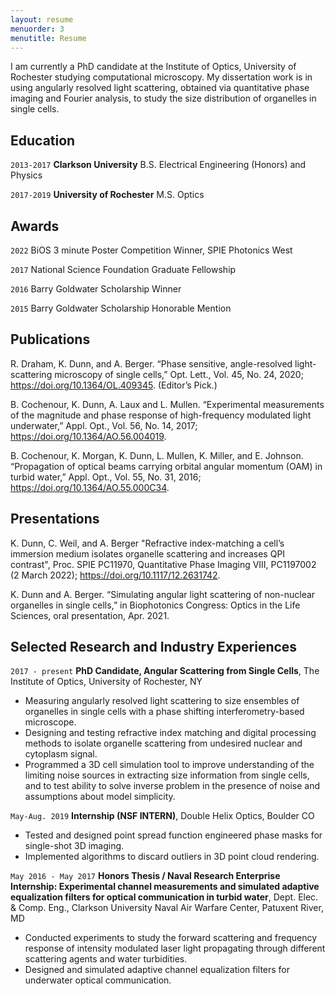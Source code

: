 ```yaml
---
layout: resume
menuorder: 3
menutitle: Resume
---
```

I am currently a PhD candidate at the Institute of Optics, University of Rochester studying computational microscopy. My dissertation work is in using angularly resolved light scattering, obtained via quantitative phase imaging and Fourier analysis, to study the size distribution of organelles in single cells.

## Education

`2013-2017`
__Clarkson University__
B.S. Electrical Engineering (Honors) and Physics

`2017-2019`
__University of Rochester__
M.S. Optics

## Awards

`2022`
BiOS 3 minute Poster Competition Winner, SPIE Photonics West

`2017`
National Science Foundation Graduate Fellowship

`2016`
Barry Goldwater Scholarship Winner

`2015`
Barry Goldwater Scholarship Honorable Mention


## Publications

<!-- A list is also available [online](https://scholar.google.co.uk/citations?user=LTOTl0YAAAAJ) -->

R. Draham, K. Dunn, and A. Berger. “Phase sensitive, angle-resolved light-scattering microscopy of single cells,”
Opt. Lett., Vol. 45, No. 24, 2020; https://doi.org/10.1364/OL.409345. (Editor’s Pick.)

B. Cochenour, K. Dunn, A. Laux and L. Mullen. “Experimental measurements of the magnitude and phase
response of high-frequency modulated light underwater,” Appl. Opt., Vol. 56, No. 14, 2017; https://doi.org/10.1364/AO.56.004019.

B. Cochenour, K. Morgan, K. Dunn, L. Mullen, K. Miller, and E. Johnson. “Propagation of optical beams carrying
orbital angular momentum (OAM) in turbid water,” Appl. Opt., Vol. 55, No. 31, 2016; https://doi.org/10.1364/AO.55.000C34.

## Presentations

K. Dunn, C. Weil, and A. Berger "Refractive index-matching a cell’s immersion medium isolates organelle scattering and increases QPI contrast", Proc. SPIE PC11970, Quantitative Phase Imaging VIII, PC1197002 (2 March 2022); https://doi.org/10.1117/12.2631742.

K. Dunn and A. Berger. “Simulating angular light scattering of non-nuclear organelles in single cells,” in
Biophotonics Congress: Optics in the Life Sciences, oral presentation, Apr. 2021.

## Selected Research and Industry Experiences

`2017 - present`
__PhD Candidate, Angular Scattering from Single Cells__, The Institute of Optics, University of Rochester, NY

- Measuring angularly resolved light scattering to size ensembles of organelles in single cells with a phase shifting
interferometry-based microscope.
- Designing and testing refractive index matching and digital processing methods to isolate organelle scattering
from undesired nuclear and cytoplasm signal.
- Programmed a 3D cell simulation tool to improve understanding of the limiting noise sources in extracting size
information from single cells, and to test ability to solve inverse problem in the presence of noise and
assumptions about model simplicity.

`May-Aug. 2019`
__Internship (NSF INTERN)__, Double Helix Optics, Boulder CO

- Tested and designed point spread function engineered phase masks for single-shot 3D imaging.
- Implemented algorithms to discard outliers in 3D point cloud rendering.

`May 2016 - May 2017`
__Honors Thesis / Naval Research Enterprise Internship: Experimental channel measurements and simulated
adaptive equalization filters for optical communication in turbid water__, 
Dept. Elec. & Comp. Eng., Clarkson University
Naval Air Warfare Center, Patuxent River, MD
- Conducted experiments to study the forward scattering and frequency response of intensity modulated laser light
propagating through different scattering agents and water turbidities.
- Designed and simulated adaptive channel equalization filters for underwater optical communication.
<!-- ### Footer

Last updated: May 2013 -->


